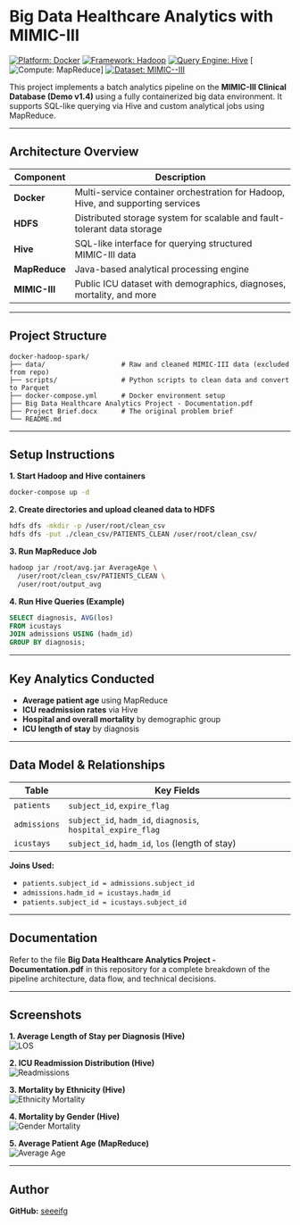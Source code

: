 # Big Data Healthcare Analytics with MIMIC-III

[![Platform: Docker](https://img.shields.io/badge/Platform-Docker-2496ED?logo=docker&logoColor=white&style=flat-square)](https://www.docker.com/) 
[![Framework: Hadoop](https://img.shields.io/badge/Framework-Hadoop-66CC00?logo=apache&logoColor=white&style=flat-square)](https://hadoop.apache.org/)
[![Query Engine: Hive](https://img.shields.io/badge/Analytics-Hive-FDEE21?logo=apache-hive&logoColor=black&style=flat-square)](https://hive.apache.org/)
[![Compute: MapReduce](https://img.shields.io/badge/Compute-MapReduce-E34F26?style=flat-square)]
[![Dataset: MIMIC--III](https://img.shields.io/badge/Dataset-MIMIC--III-lightgrey?style=flat-square)](https://physionet.org/content/mimiciii-demo/1.4/)

This project implements a batch analytics pipeline on the **MIMIC-III Clinical Database (Demo v1.4)** using a fully containerized big data environment. It supports SQL-like querying via Hive and custom analytical jobs using MapReduce.

---

## Architecture Overview

| Component   | Description |
|------------|-------------|
| **Docker** | Multi-service container orchestration for Hadoop, Hive, and supporting services |
| **HDFS**   | Distributed storage system for scalable and fault-tolerant data storage |
| **Hive**   | SQL-like interface for querying structured MIMIC-III data |
| **MapReduce** | Java-based analytical processing engine |
| **MIMIC-III** | Public ICU dataset with demographics, diagnoses, mortality, and more |

---

## Project Structure

```
docker-hadoop-spark/
├── data/                   # Raw and cleaned MIMIC-III data (excluded from repo)
├── scripts/                # Python scripts to clean data and convert to Parquet
├── docker-compose.yml      # Docker environment setup
├── Big Data Healthcare Analytics Project - Documentation.pdf
├── Project Brief.docx      # The original problem brief
└── README.md
```

---

## Setup Instructions

**1. Start Hadoop and Hive containers**
```bash
docker-compose up -d
```

**2. Create directories and upload cleaned data to HDFS**
```bash
hdfs dfs -mkdir -p /user/root/clean_csv
hdfs dfs -put ./clean_csv/PATIENTS_CLEAN /user/root/clean_csv/
```

**3. Run MapReduce Job**
```bash
hadoop jar /root/avg.jar AverageAge \
  /user/root/clean_csv/PATIENTS_CLEAN \
  /user/root/output_avg
```

**4. Run Hive Queries (Example)**
```sql
SELECT diagnosis, AVG(los)
FROM icustays
JOIN admissions USING (hadm_id)
GROUP BY diagnosis;
```

---

## Key Analytics Conducted

- **Average patient age** using MapReduce  
- **ICU readmission rates** via Hive  
- **Hospital and overall mortality** by demographic group  
- **ICU length of stay** by diagnosis  

---

## Data Model & Relationships

| Table       | Key Fields |
|-------------|------------|
| `patients`  | `subject_id`, `expire_flag` |
| `admissions` | `subject_id`, `hadm_id`, `diagnosis`, `hospital_expire_flag` |
| `icustays`  | `subject_id`, `hadm_id`, `los` (length of stay) |

**Joins Used:**
- `patients.subject_id = admissions.subject_id`  
- `admissions.hadm_id = icustays.hadm_id`  
- `patients.subject_id = icustays.subject_id`  

---

## Documentation

Refer to the file **Big Data Healthcare Analytics Project - Documentation.pdf** in this repository for a complete breakdown of the pipeline architecture, data flow, and technical decisions.

---

## Screenshots

**1. Average Length of Stay per Diagnosis (Hive)**  
![LOS](https://github.com/user-attachments/assets/e385ef81-965f-40c4-b417-5c934ba58b89)

**2. ICU Readmission Distribution (Hive)**  
![Readmissions](https://github.com/user-attachments/assets/c5b02b05-ee6f-4c69-a864-ddf34cde8476)

**3. Mortality by Ethnicity (Hive)**  
![Ethnicity Mortality](https://github.com/user-attachments/assets/e5274175-6a8e-4746-8432-a60d620e17be)

**4. Mortality by Gender (Hive)**  
![Gender Mortality](https://github.com/user-attachments/assets/df0b077c-0552-4c78-8005-1652355cabfa)

**5. Average Patient Age (MapReduce)**  
![Average Age](https://github.com/user-attachments/assets/8a79a939-e468-42ce-8ee6-8c2b64cd2097)

---

## Author

**GitHub:** [seeeifg](https://github.com/seeeifg)
